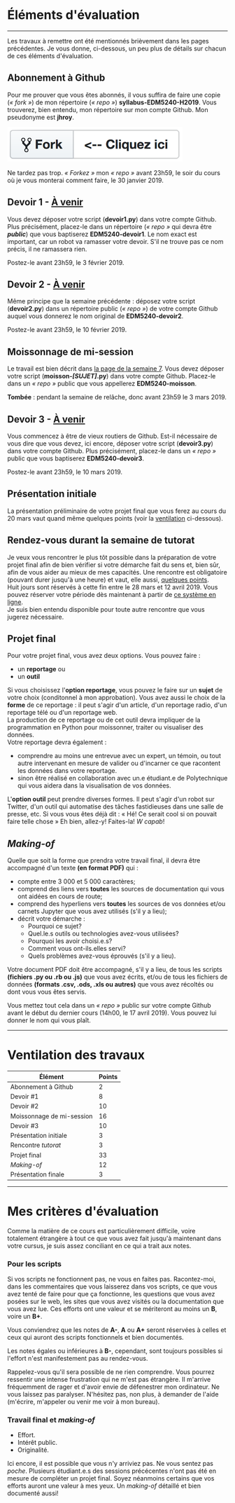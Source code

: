 # Éléments d'évaluation

-----

Les travaux à remettre ont été mentionnés brièvement dans les pages précédentes. Je vous donne, ci-dessous, un peu plus de détails sur chacun de ces éléments d'évaluation.

## Abonnement à Github
Pour me prouver que vous êtes abonnés, il vous suffira de faire une copie (*«&nbsp;fork&nbsp;»*) de mon répertoire (*«&nbsp;repo&nbsp;»*) **syllabus-EDM5240-H2019**. Vous trouverez, bien entendu, mon répertoire sur mon compte Github. Mon pseudonyme est **jhroy**.

![](/assets/fork.png)

Ne tardez pas trop. *«&nbsp;Forkez&nbsp;»* mon *«&nbsp;repo&nbsp;»* avant 23h59, le soir du cours où je vous monterai comment faire, le 30 janvier 2019.

## Devoir 1 - [À venir](https://github.com/jhroy/syllabus-EDM5240-H2019/blob/master/devoir1.md)

Vous devez déposer votre script (**devoir1.py**) dans votre compte Github. Plus précisément, placez-le dans un répertoire (*«&nbsp;repo&nbsp;»* qui devra être _**public**_) que vous baptiserez **EDM5240-devoir1**. Le nom exact est important, car un robot va ramasser votre devoir. S'il ne trouve pas ce nom précis, il ne ramassera rien.

Postez-le avant 23h59, le 3 février 2019.

## Devoir 2 - [À venir](https://github.com/jhroy/syllabus-EDM5240-H2019/blob/master/devoir2.md)

Même principe que la semaine précédente&nbsp;: déposez votre script (**devoir2.py**) dans un répertoire public (*«&nbsp;repo&nbsp;»*) de votre compte Github auquel vous donnerez le nom original de **EDM5240-devoir2**.

Postez-le avant 23h59, le 10 février 2019.

## Moissonnage de mi-session
Le travail est bien décrit dans [la page de la semaine 7](semaine-07-python-4.md). Vous devez déposer votre script (**moisson-_[SUJET]_.py**) dans votre compte Github. Placez-le dans un *«&nbsp;repo&nbsp;»* public que vous appellerez **EDM5240-moisson**.

**Tombée**&nbsp;: pendant la semaine de relâche, donc avant 23h59 le 3 mars 2019.

## Devoir 3 - [À venir](https://github.com/jhroy/syllabus-EDM5240-H2019/blob/master/devoir3.md)
Vous commencez à être de vieux routiers de Github. Est-il nécessaire de vous dire que vous devez, ici encore, déposer votre script (**devoir3.py**) dans votre compte Github. Plus précisément, placez-le dans un *«&nbsp;repo&nbsp;»* public que vous baptiserez **EDM5240-devoir3**.

Postez-le avant 23h59, le 10 mars 2019.

## Présentation initiale

La présentation préliminaire de votre projet final que vous ferez au cours du 20 mars vaut quand même quelques points (voir la [ventilation](#ventilation-des-travaux) ci-dessous).

## Rendez-vous durant la semaine de tutorat

Je veux vous rencontrer le plus tôt possible dans la préparation de votre projet final afin de bien vérifier si votre démarche fait du sens et, bien sûr, afin de vous aider au mieux de mes capacités. Une rencontre est obligatoire (pouvant durer jusqu'à une heure) et vaut, elle aussi, [quelques points](#ventilation-des-travaux).<br>
Huit jours sont réservés à cette fin entre le 28 mars et 12 avril 2019. Vous pouvez réserver votre période dès maintenant à partir de [ce système en ligne](http://bit.ly/edm5240rv).<br>
Je suis bien entendu disponible pour toute autre rencontre que vous jugerez nécessaire.

## Projet final

Pour votre projet final, vous avez deux options. Vous pouvez faire&nbsp;:

- un **reportage** ou
- un **outil**

Si vous choisissez l'**option reportage**, vous pouvez le faire sur un **sujet** de votre choix (conditonnel à mon approbation). Vous avez aussi le choix de la **forme** de ce reportage&nbsp;: il peut s'agir d'un article, d'un reportage radio, d'un reportage télé ou d'un reportage web.<br>
La production de ce reportage ou de cet outil devra impliquer de la programmation en Python pour moissonner, traiter ou visualiser des données.<br>
Votre reportage devra également&nbsp;:
- comprendre au moins une entrevue avec un expert, un témoin, ou tout autre intervenant en mesure de valider ou d'incarner ce que racontent les données dans votre reportage.
- sinon être réalisé en collaboration avec un.e étudiant.e de Polytechnique qui vous aidera dans la visualisation de vos données.

L'**option outil** peut prendre diverses formes. Il peut s'agir d'un robot sur Twitter, d'un outil qui automatise des tâches fastidieuses dans une salle de presse, etc. Si vous vous êtes déjà dit&nbsp;: «&nbsp;Hé! Ce serait cool si on pouvait faire telle chose&nbsp;» Eh bien, allez-y! Faites-la! *W capab*!

## *Making-of*

Quelle que soit la forme que prendra votre travail final, il devra être accompagné d'un texte **(en format PDF)** qui&nbsp;:
- compte entre 3&nbsp;000 et 5&nbsp;000 caractères;
- comprend des liens vers **toutes** les sources de documentation qui vous ont aidées en cours de route;
- comprend des hyperliens vers **toutes** les sources de vos données et/ou carnets Jupyter que vous avez utilisés (s'il y a lieu);
- décrit votre démarche&nbsp;:
  - Pourquoi ce sujet?
  - Quel.le.s outils ou technologies avez-vous utilisées?
  - Pourquoi les avoir choisi.e.s?
  - Comment vous ont-ils.elles servi?
  - Quels problèmes avez-vous éprouvés (s'il y a lieu).

Votre document PDF doit être accompagné, s'il y a lieu, de tous les scripts **(fichiers .py ou .rb ou .js)** que vous avez écrits, et/ou de tous les fichiers de données **(formats .csv, .ods, .xls ou autres)** que vous avez récoltés ou dont vous vous êtes servis.

Vous mettez tout cela dans un *«&nbsp;repo&nbsp;»* public sur votre compte Github avant le début du dernier cours (14h00, le 17 avril 2019). Vous pouvez lui donner le nom qui vous plaît.

-----

# Ventilation des travaux

| Élément | Points |
|---|---|
| Abonnement à Github | 2 |
| Devoir #1 | 8 |
| Devoir #2 | 10 |
| Moissonnage de mi-session | 16 |
| Devoir #3 | 10 |
| Présentation initiale | 3 |
| Rencontre *tutorat* | 3 |
| Projet final | 33 |
| *Making-of* | 12 |
| Présentation finale | 3 |

-----

# Mes critères d'évaluation

Comme la matière de ce cours est particulièrement difficile, voire totalement étrangère à tout ce que vous avez fait jusqu'à maintenant dans votre cursus, je suis assez conciliant en ce qui a trait aux notes.

### Pour les scripts

Si vos scripts ne fonctionnent pas, ne vous en faites pas. Racontez-moi, dans les commentaires que vous laisserez dans vos scripts, ce que vous avez tenté de faire pour que ça fonctionne, les questions que vous avez posées sur le web, les sites que vous avez visités ou la documentation que vous avez lue. Ces efforts ont une valeur et se mériteront au moins un **B**, voire un **B+**.

Vous conviendrez que les notes de **A-**, **A** ou **A+** seront réservées à celles et ceux qui auront des scripts fonctionnels et bien documentés.

Les notes égales ou inférieures à **B-**, cependant, sont toujours possibles si l'effort n'est manifestement pas au rendez-vous.

Rappelez-vous qu'il sera possible de ne rien comprendre. Vous pourrez ressentir une intense frustration qui ne m'est pas étrangère. Il m'arrive fréquemment de rager et d'avoir envie de défenestrer mon ordinateur. Ne vous laissez pas paralyser. N'hésitez pas, non plus, à demander de l'aide (m'écrire, m'appeler ou venir me voir à mon bureau).

### Travail final et *making-of*

- Effort.
- Intérêt public.
- Originalité.

Ici encore, il est possible que vous n'y arriviez pas. Ne vous sentez pas *poche*. Plusieurs étudiant.e.s des sessions précécentes n'ont pas été en mesure de compléter un projet final. Soyez néanmoins certains que vos efforts auront une valeur à mes yeux. Un *making-of* détaillé et bien documenté aussi!
